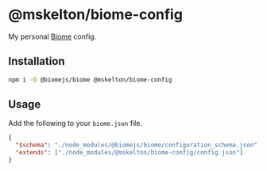 # @mskelton/biome-config

My personal [Biome](https://biomejs.dev/) config.

## Installation

```bash
npm i -D @biomejs/biome @mskelton/biome-config
```

## Usage

Add the following to your `biome.json` file.

```json
{
  "$schema": "./node_modules/@biomejs/biome/configuration_schema.json",
  "extends": ["./node_modules/@mskelton/biome-config/config.json"]
}
```
